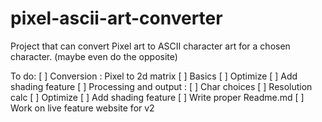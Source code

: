 # pixel-ascii-art-converter
Project that can convert Pixel art to ASCII character art for a chosen character. (maybe even do the opposite)

To do:
[ ] Conversion : Pixel to 2d matrix 
   [ ] Basics
   [ ] Optimize
   [ ] Add shading feature
[ ] Processing and output :
   [ ] Char choices
   [ ] Resolution calc
   [ ] Optimize
   [ ] Add shading feature
[ ] Write proper Readme.md
[ ] Work on live feature website for v2
